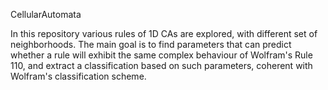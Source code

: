 CellularAutomata

In this repository various rules of 1D CAs are explored, with different set of neighborhoods. The main goal is to find parameters that can predict whether a rule will exhibit the same complex behaviour of Wolfram's Rule 110, and extract a classification based on such parameters, coherent with Wolfram's classification scheme.

